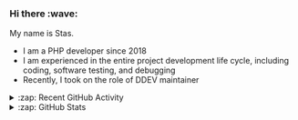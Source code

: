 <h3>Hi there :wave:</h3>

My name is Stas.

- I am a PHP developer since 2018
- I am experienced in the entire project development life cycle, including coding, software testing, and debugging
- Recently, I took on the role of DDEV maintainer

<details>
  <summary>:zap: Recent GitHub Activity</summary>

<!--RECENT_ACTIVITY:start-->
1. 👍 Approved [#5890](https://github.com/ddev/ddev/pull/5890#pullrequestreview-1898806143) in [ddev/ddev](https://github.com/ddev/ddev)<br>
2. 👍 Approved [#5886](https://github.com/ddev/ddev/pull/5886#pullrequestreview-1898763210) in [ddev/ddev](https://github.com/ddev/ddev)<br>
3. ⬆️ Pushed 3 commit(s) to [stasadev/ddev](https://github.com/stasadev/ddev)<br>
4. ⬆️ Pushed 2 commit(s) to [stasadev/ddev](https://github.com/stasadev/ddev)<br>
5. ⬆️ Pushed 1 commit(s) to [stasadev/ddev](https://github.com/stasadev/ddev)<br>
6. 💪 Opened PR [#5887](https://github.com/ddev/ddev/pull/5887) in [ddev/ddev](https://github.com/ddev/ddev)<br>
7. ⬆️ Pushed 5 commit(s) to [stasadev/ddev](https://github.com/stasadev/ddev)<br>
8. ❗️ Opened issue [#5882](https://github.com/ddev/ddev/issues/5882) in [ddev/ddev](https://github.com/ddev/ddev)<br>
9. ⬆️ Pushed 11 commit(s) to [stasadev/ddev](https://github.com/stasadev/ddev)<br>
10. ⬆️ Pushed 4 commit(s) to [stasadev/ddev](https://github.com/stasadev/ddev)<br>
<!--RECENT_ACTIVITY:end-->

</details>

<details>
  <summary>:zap: GitHub Stats</summary>

  <picture>
    <source
      srcset="https://github-readme-stats.vercel.app/api?username=stasadev&show_icons=true&count_private=true&include_all_commits=true&hide_border=true&theme=tokyonight"
      media="(prefers-color-scheme: dark)"
    />
    <source
      srcset="https://github-readme-stats.vercel.app/api?username=stasadev&show_icons=true&count_private=true&include_all_commits=true&hide_border=true"
      media="(prefers-color-scheme: light), (prefers-color-scheme: no-preference)"
    />
    <img src="https://github-readme-stats.vercel.app/api?username=stasadev&show_icons=true&count_private=true&include_all_commits=true&hide_border=true" />
  </picture>

</details>
